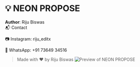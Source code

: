 # 💡 NEON PROPOSE

**Author**: Riju Biswas  
📬 Contact

📷 Instagram: riju_editx

📱 WhatsApp: +91 73649 34516
> Made with ❤️ by Riju Biswas
![Preview of NEON PROPOSE](https://files.catbox.moe/r8sjgt.jpg)
